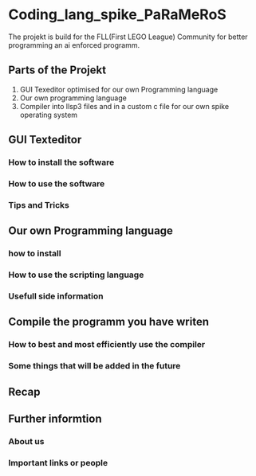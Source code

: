 # Coding_lang_spike_PaRaMeRoS

The projekt is build for the FLL(First LEGO League) Community for better programming an ai enforced programm.

## Parts of the Projekt

1. GUI Texeditor optimised for our own Programming language
2. Our own programming language
3. Compiler into llsp3 files and in a custom c file for our own spike operating system

## GUI Texteditor

### How to install the software

### How to use the software

### Tips and Tricks

## Our own Programming language

### how to install

### How to use the scripting language

### Usefull side information

## Compile the programm you have writen

### How to best and most efficiently use the compiler

### Some things that will be added in the future

## Recap

## Further informtion

### About us

### Important links or people
